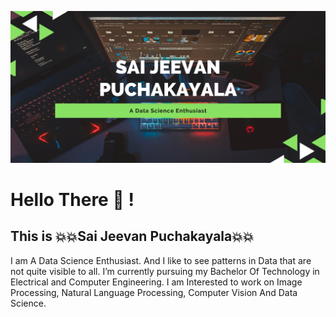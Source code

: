 ![Name](Profile1.png)
# Hello There :wave: !
## This is :boom::boom:Sai Jeevan Puchakayala:boom::boom:
I am A Data Science Enthusiast. And I like to see patterns in Data that are not quite visible to all. I’m currently pursuing my Bachelor Of Technology in Electrical and Computer Engineering.
I am Interested to work on Image Processing, Natural Language Processing, Computer Vision And Data Science.
